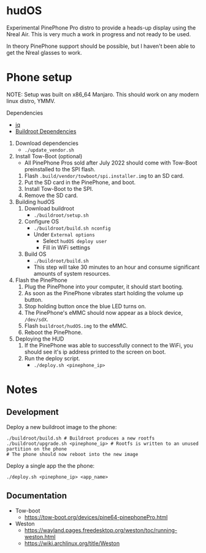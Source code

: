 # hudOS
Experimental PinePhone Pro distro to provide a heads-up display using the Nreal Air.
This is very much a work in progress and not ready to be used.

In theory PinePhone support should be possible, but I haven't been able to get the Nreal glasses to work.

# Phone setup
NOTE: Setup was built on x86_64 Manjaro. This should work on any modern linux distro, YMMV.

Dependencies
  - [jq](https://stedolan.github.io/jq/)
  - [Buildroot Dependencies](https://buildroot.org/downloads/manual/manual.html#requirement)

1. Download dependencies
    - `./update_vendor.sh`
2. Install Tow-Boot (optional)
    - All PinePhone Pros sold after July 2022 should come with Tow-Boot preinstalled to the SPI flash.
    1. Flash `.build/vendor/towboot/spi.installer.img` to an SD card.
    2. Put the SD card in the PinePhone, and boot.
    3. Install Tow-Boot to the SPI.
    4. Remove the SD card.
3. Building hudOS
   1. Download buildroot
      - `./buildroot/setup.sh`
   2. Configure OS 
      - `./buildroot/build.sh nconfig`
      - Under `External options`
         - Select `hudOS deploy user`
         - Fill in WiFi settings
   3. Build OS 
      - `./buildroot/build.sh`
      - This step will take 30 minutes to an hour and consume significant amounts of system resources.
4. Flash the PinePhone 
   1. Plug the PinePhone into your computer, it should start booting.
   2. As soon as the PinePhone vibrates start holding the volume up button.
   3. Stop holding button once the blue LED turns on.
   4. The PinePhone's eMMC should now appear as a block device, `/dev/sdX`.
   5. Flash `buildroot/hudOS.img` to the eMMC.
   6. Reboot the PinePhone.
5. Deploying the HUD
   1. If the PinePhone was able to successfully connect to the WiFi, you should see it's ip address printed to the screen on boot.
   2. Run the deploy script.
      - `./deploy.sh <pinephone_ip>`

# Notes
## Development
Deploy a new buildroot image to the phone:
```
./buildroot/build.sh # Buildroot produces a new rootfs
./buildroot/upgrade.sh <pinephone_ip> # Rootfs is written to an unused partition on the phone
# The phone should now reboot into the new image
```

Deploy a single app the the phone:
```
./deploy.sh <pinephone_ip> <app_name>
```

## Documentation
- Tow-boot
    - https://tow-boot.org/devices/pine64-pinephonePro.html
- Weston
    - https://wayland.pages.freedesktop.org/weston/toc/running-weston.html
    - https://wiki.archlinux.org/title/Weston
